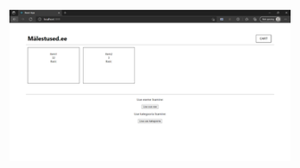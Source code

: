 ![alt text](https://github.com/mxc2/Rakenduste-programmeerimine/blob/main/Rakenduste%20Programmeerimine/demos/img/Pic1.PNG)

